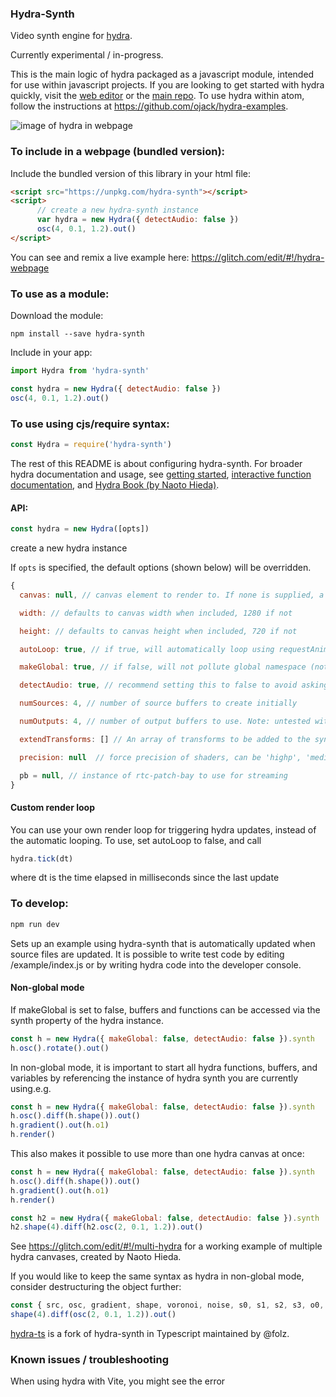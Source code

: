 ### Hydra-Synth

Video synth engine for [hydra](https://github.com/ojack/hydra).

Currently experimental / in-progress.

This is the main logic of hydra packaged as a javascript module, intended for use within javascript projects. If you are looking to get started with hydra quickly, visit the [web editor](https://hydra.ojack.xyz) or the [main repo](https://github.com/ojack/hydra). To use hydra within atom, follow the instructions at https://github.com/ojack/hydra-examples.

![image of hydra in webpage](/assets/hydra-webpage.png?raw=true)

### To include in a webpage (bundled version):
Include the bundled version of this library in your html file:
```html
<script src="https://unpkg.com/hydra-synth"></script>
<script>
      // create a new hydra-synth instance
      var hydra = new Hydra({ detectAudio: false })
      osc(4, 0.1, 1.2).out()
</script>
```

You can see and remix a live example here: https://glitch.com/edit/#!/hydra-webpage

### To use as a module:
Download the module:
```
npm install --save hydra-synth
```

Include in your app:
```javascript
import Hydra from 'hydra-synth'

const hydra = new Hydra({ detectAudio: false })
osc(4, 0.1, 1.2).out()
```

### To use using cjs/require syntax:
```javascript
const Hydra = require('hydra-synth')
```


The rest of this README is about configuring hydra-synth. For broader hydra documentation and usage, see [getting started](https://github.com/ojack/hydra#basic-functions), [interactive function documentation](https://ojack.xyz/hydra-functions/), and [Hydra Book (by Naoto Hieda)](https://hydra-book.naotohieda.com/#/).

#### API:
```javascript
const hydra = new Hydra([opts])
```
create a new hydra instance

If `opts` is specified, the default options (shown below) will be overridden.

```javascript
{
  canvas: null, // canvas element to render to. If none is supplied, a canvas will be created and appended to the screen

  width: // defaults to canvas width when included, 1280 if not

  height: // defaults to canvas height when included, 720 if not

  autoLoop: true, // if true, will automatically loop using requestAnimationFrame.If set to false, you must implement your own loop function using the tick() method (below)

  makeGlobal: true, // if false, will not pollute global namespace (note: there are currently bugs with this)

  detectAudio: true, // recommend setting this to false to avoid asking for microphone

  numSources: 4, // number of source buffers to create initially

  numOutputs: 4, // number of output buffers to use. Note: untested with numbers other than 4. render() method might behave unpredictably

  extendTransforms: [] // An array of transforms to be added to the synth, or an object representing a single transform

  precision: null  // force precision of shaders, can be 'highp', 'mediump', or 'lowp' (recommended for ios). When no precision is specified, will use highp for ios, and mediump for everything else.

  pb = null, // instance of rtc-patch-bay to use for streaming
}

```

#### Custom render loop
You can use your own render loop for triggering hydra updates, instead of the automatic looping. To use, set autoLoop to false, and call
```javascript
hydra.tick(dt)
```
where dt is the time elapsed in milliseconds since the last update

### To develop:
```javascript
npm run dev
```
Sets up an example using hydra-synth that is automatically updated when source files are updated. It is possible to write test code by editing /example/index.js or by writing hydra code into the developer console.

#### Non-global mode
If makeGlobal is set to false, buffers and functions can be accessed via the synth property of the hydra instance.
```javascript
const h = new Hydra({ makeGlobal: false, detectAudio: false }).synth
h.osc().rotate().out()
```

In non-global mode, it is important to start all hydra functions, buffers, and variables by referencing the instance of hydra synth you are currently using.e.g.
```javascript
const h = new Hydra({ makeGlobal: false, detectAudio: false }).synth
h.osc().diff(h.shape()).out()
h.gradient().out(h.o1)
h.render()
```

This also makes it possible to use more than one hydra canvas at once:
```javascript
const h = new Hydra({ makeGlobal: false, detectAudio: false }).synth
h.osc().diff(h.shape()).out()
h.gradient().out(h.o1)
h.render()

const h2 = new Hydra({ makeGlobal: false, detectAudio: false }).synth
h2.shape(4).diff(h2.osc(2, 0.1, 1.2)).out()
```

See https://glitch.com/edit/#!/multi-hydra for a working example of multiple hydra canvases, created by Naoto Hieda.

If you would like to keep the same syntax as hydra in non-global mode, consider destructuring the object further:
```javascript
const { src, osc, gradient, shape, voronoi, noise, s0, s1, s2, s3, o0, o1, o2, o3, render } = hydra
shape(4).diff(osc(2, 0.1, 1.2)).out()
```

[hydra-ts](https://github.com/folz/hydra-ts) is a fork of hydra-synth in Typescript maintained by @folz. 

### Known issues / troubleshooting

When using hydra with Vite, you might see the error 
